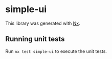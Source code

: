 # simple-ui

This library was generated with [Nx](https://nx.dev).

## Running unit tests

Run `nx test simple-ui` to execute the unit tests.
